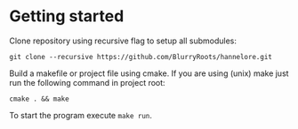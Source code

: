 # Getting started

Clone repository using recursive flag to setup all submodules:
```
git clone --recursive https://github.com/BlurryRoots/hannelore.git
```

Build a makefile or project file using cmake.
If you are using (unix) make just run the following command in project root:

```
cmake . && make
```

To start the program execute ```make run```.
